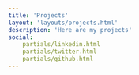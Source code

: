 ```yaml
---
title: 'Projects'
layout: 'layouts/projects.html'
description: 'Here are my projects'
social:
    partials/linkedin.html
    partials/twitter.html
    partials/github.html
---
```

